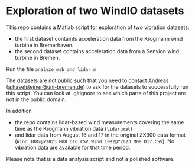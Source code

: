 # Exploration of two WindIO datasets
This repo contains a Matlab script for exploration of two vibration datasets:
 * the first dataset containts acceleration data from the Krogmann wind turbine in Bremerhaven.
 * the second dataset contains acceleration data from a Senvion wind turbine in Bremen.

Run the file `analyze_msb_and_lidar.m`

The datasets are not public such that you need to contact Andreas (a.haselsteiner@uni-bremen.de) to ask for the datasets to successfully run this script.
You can look at .gitignore to see which parts of this project are not in the public domain.

In addition
 * the repo contains lidar-based wind measurements covering the same time as the Krogmann vibration data (`lidar.mat`)
 * and lidar data from August 16 and 17 in the original ZX300 data format (`Wind_1082@Y2023_M08_D16.CSV`, `Wind_1082@Y2023_M08_D17.CSV`). No vibration data are available for that time period.

Please note that is a data analysis script and not a polished software.
